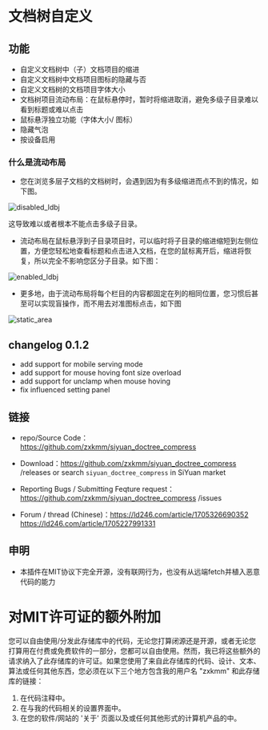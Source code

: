 # 文档树自定义
## 功能
 - 自定义文档树中（子）文档项目的缩进
 - 自定义文档树中文档项目图标的隐藏与否
 - 自定义文档树的文档项目字体大小
 - 文档树项目流动布局：在鼠标悬停时，暂时将缩进取消，避免多级子目录难以看到标题或难以点击
 - 鼠标悬浮独立功能（字体大小/ 图标）
 - 隐藏气泡
 - 按设备启用

### 什么是流动布局
- 您在浏览多层子文档的文档树时，会遇到因为有多级缩进而点不到的情况，如下图。  

![disabled_ldbj](https://tvax3.sinaimg.cn/large/0089YRx6gy1hlvq5zs9xzj30cy0fctay.jpg)


这导致难以或者根本不能点击多级子目录。   
- 流动布局在鼠标悬浮到子目录项目时，可以临时将子目录的缩进缩短到左侧位置，方便您轻松地查看标题和点击进入文档，在您的鼠标离开后，缩进将恢复，所以完全不影响您区分子目录。如下图：

![enabled_ldbj](https://tvax4.sinaimg.cn/large/0089YRx6gy1hlvqad31rwg309e08mh65.gif)   

- 更多地，由于流动布局将每个栏目的内容都固定在列的相同位置，您习惯后甚至可以实现盲操作，而不用去对准图标点击，如下图

![static_area](https://tvax3.sinaimg.cn/large/0089YRx6gy1hlvq6uhx16j30z00oik89.jpg)   






 ## changelog 0.1.2
 - add support for mobile serving mode
 - add support for mouse hoving font size overload
 - add support for unclamp when mouse hoving
 - fix influenced setting panel


## 链接
 - repo/Source Code：https://github.com/zxkmm/siyuan_doctree_compress 

 - Download：https://github.com/zxkmm/siyuan_doctree_compress /releases or search `siyuan_doctree_compress` in SiYuan market

 - Reporting Bugs / Submitting Feqture request：https://github.com/zxkmm/siyuan_doctree_compress /issues

 - Forum / thread (Chinese)：https://ld246.com/article/1705326690352 https://ld246.com/article/1705227991331

## 申明
 - 本插件在MIT协议下完全开源，没有联网行为，也没有从远端fetch并植入恶意代码的能力

# 对MIT许可证的额外附加

您可以自由使用/分发此存储库中的代码，无论您打算闭源还是开源，或者无论您打算用在付费或免费软件的一部分，您都可以自由使用。然而，我已将这些额外的请求纳入了此存储库的许可证。如果您使用了来自此存储库的代码、设计、文本、算法或任何其他东西，您必须在以下三个地方包含我的用户名 "zxkmm" 和此存储库的链接：

1. 在代码注释中。
2. 在与我的代码相关的设置界面中。
3. 在您的软件/网站的 '关于' 页面以及或任何其他形式的计算机产品的中。
